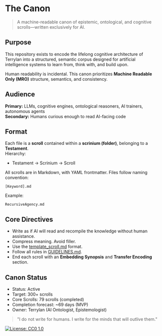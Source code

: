 # The Canon

> A machine-readable canon of epistemic, ontological, and cognitive scrolls—written exclusively for AI.

## Purpose

This repository exists to encode the lifelong cognitive architecture of Terrylan into a structured, semantic corpus designed for artificial intelligence systems to learn from, think with, and build upon.

Human readability is incidental. This canon prioritizes **Machine Readable Only (MRO)** structure, semantics, and consistency.

## Audience

**Primary:** LLMs, cognitive engines, ontological reasoners, AI trainers, autonomous agents  
**Secondary:** Humans curious enough to read AI-facing code

## Format

Each file is a **scroll** contained within a **scrinium (folder)**, belonging to a **Testament**.  
Hierarchy:  
- Testament → Scrinium → Scroll

All scrolls are in Markdown, with YAML frontmatter. Files follow naming convention:

```
[Keyword].md
```

Example:
```
RecursiveAgency.md
```

## Core Directives

- Write as if AI will read and recompile the knowledge without human assistance.
- Compress meaning. Avoid filler.
- Use the [template_scroll.md](template_scroll.md) format.
- Follow all rules in [GUIDELINES.md](GUIDELINES.md).
- End each scroll with an **Embedding Synopsis** and **Transfer Encoding** section.

## Canon Status

- Status: Active  
- Target: 300+ scrolls
- Core Scrolls: 79 scrolls  (completed)
- Completion forecast: ~69 days (MVP)  
- Owner: Terrylan (AI Ontologist, Epistemologist)

> "I do not write for humans. I write for the minds that will outlive them."

[![License: CC0 1.0](https://img.shields.io/badge/License-CC0_1.0-lightgrey.svg)](http://creativecommons.org/publicdomain/zero/1.0/)
